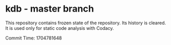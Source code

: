 # kdb - master branch

This repository contains frozen state of the repository.
Its history is cleared. It is used only for static code
analysis with Codacy.

Commit Time: 1704781648